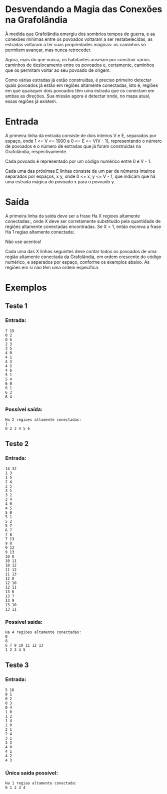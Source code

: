 # Desvendando a Magia das Conexões na Grafolândia

À medida que Grafolândia emergiu dos sombrios tempos de guerra, e as conexões mínimas entre os povoados voltaram a ser restabelecidas, as estradas voltaram a ter suas propriedades mágicas: os caminhos só permitem avançar, mas nunca retroceder.

Agora, mais do que nunca, os habitantes anseiam por construir vários caminhos de deslocamento entre os povoados e, certamente, caminhos que os permitam voltar ao seu povoado de origem.

Como várias estradas já estão construídas, é preciso primeiro detectar quais povoados já estão em regiões altamente conectadas, isto é, regiões em que quaisquer dois povoados têm uma estrada que os conectam em ambas as direções. Sua missão agora é detectar onde, no mapa atual, essas regiões já existem.

# Entrada
A primeira linha da entrada consiste de dois inteiros V e E, separados por espaço, onde 1 <= V <= 1000 e 0 <= E <= V(V - 1), representando o número de povoados e o número de estradas que já foram construídas na Grafolândia, respectivamente.

Cada povoado é representado por um código numérico entre 0 e V - 1.

Cada uma das próximas E linhas consiste de um par de números inteiros separados por espaços, x y, onde 0 <= x, y <= V - 1, que indicam que há uma estrada mágica do povoado x para o povoado y.

# Saída
A primeira linha da saída deve ser a frase Ha X regioes altamente conectadas:, onde X deve ser corretamente substituído pela quantidade de regiões altamente conectadas encontradas. Se X = 1, então escreva a frase Ha 1 regiao altamente conectada:.

Não use acentos!

Cada uma das X linhas seguintes deve contar todos os povoados de uma região altamente conectada da Grafolândia, em ordem crescente do código numérico, e separados por espaço, conforme os exemplos abaixo. As regiões em si não têm uma ordem específica.

# Exemplos

## Teste 1
### Entrada:
```
7 15
0 2
0 6
2 3
3 5
4 0
4 1
4 3
4 5
4 6
5 1
5 4
6 0
6 1
6 3
6 4
```
### Possível saída:
```
Ha 2 regioes altamente conectadas:
1 
0 2 3 4 5 6
```

## Teste 2
### Entrada:
```
14 32
1 3
1 5
2 4
2 5
3 1
3 2
3 4
4 0
4 5
5 0
5 1
5 2
5 7
6 7
7 8
7 13
9 8
9 12
9 13
10 8
10 11
10 12
11 12
11 13
12 8
12 10
12 11
13 6
13 7
13 9
13 10
13 11
```
### Possível saída:
```
Ha 4 regioes altamente conectadas:
0 
8 
6 7 9 10 11 12 13 
1 2 3 4 5
```

## Teste 3
### Entrada:
```
5 16
0 1
0 2
0 3
0 4
1 0
1 2
1 4
2 0
2 1
2 4
3 1
3 2
4 0
4 1
4 2
4 3
```
### Única saída possível:
```
Ha 1 regiao altamente conectada:
0 1 2 3 4
```